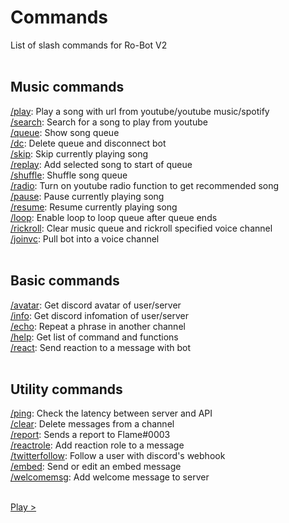 # Commands
List of slash commands for Ro-Bot V2<br><br>

## Music commands
[/play](/commands/musiccommands/play): Play a song with url from youtube/youtube music/spotify<br>
[/search](/commands/musiccommands/search): Search for a song to play from youtube<br>
[/queue](/commands/musiccommands/queue): Show song queue<br>
[/dc](/commands/musiccommands/dc): Delete queue and disconnect bot<br>
[/skip](/commands/musiccommands/skip): Skip currently playing song<br>
[/replay](/commands/musiccommands/replay): Add selected song to start of queue<br>
[/shuffle](/commands/musiccommands/shuffle): Shuffle song queue<br>
[/radio](/commands/musiccommands/radio): Turn on youtube radio function to get recommended song<br>
[/pause](/commands/musiccommands/pause): Pause currently playing song<br>
[/resume](/commands/musiccommands/resume): Resume currently playing song<br>
[/loop](/commands/musiccommands/loop): Enable loop to loop queue after queue ends<br>
[/rickroll](/commands/musiccommands/rickroll): Clear music queue and rickroll specified voice channel<br>
[/joinvc](/commands/musiccommands/joinvc): Pull bot into a voice channel<br><br>

## Basic commands
[/avatar](/commands/basiccommands/avatar): Get discord avatar of user/server<br>
[/info](/commands/basiccommands/info): Get discord infomation of user/server<br>
[/echo](/commands/basiccommands/echo): Repeat a phrase in another channel<br>
[/help](/commands/basiccommands/help): Get list of command and functions<br>
[/react](/commands/basiccommands/react): Send reaction to a message with bot<br><br>

## Utility commands
[/ping](/commands/utilitycommands/ping): Check the latency between server and API<br>
[/clear](/commands/utilitycommands/clear): Delete messages from a channel<br>
[/report](/commands/utilitycommands/report): Sends a report to Flame#0003<br>
[/reactrole](/commands/utilitycommands/reactrole): Add reaction role to a message<br>
[/twitterfollow](/commands/utilitycommands/twitterfollow): Follow a user with discord's webhook<br>
[/embed](/commands/utilitycommands/embed): Send or edit an embed message<br>
[/welcomemsg](/commands/utilitycommands/welcomemsg): Add welcome message to server<br><br>

<a class="button next" href="./#/commands/musiccommands/play" role="button">Play ></a>
